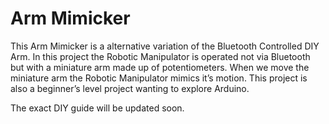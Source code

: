 # Arm Mimicker

This Arm Mimicker is a alternative variation of the Bluetooth Controlled DIY Arm. In this project the Robotic Manipulator is operated not via Bluetooth but with a miniature arm made up of potentiometers. When we move the miniature arm the Robotic Manipulator mimics it’s motion. This project is also a beginner’s level project wanting to explore Arduino. 

The exact DIY guide will be updated soon.